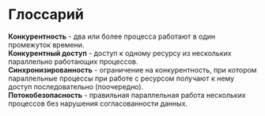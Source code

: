 # Глоссарий
**Конкурентность** - два или более процесса работают в один промежуток времени.  
**Конкурентный доступ** - доступ к одному ресурсу из нескольких параллельно работающих процессов.  
**Синхронизированность** - ограничение на конкурентность, при котором параллельные процессы при работе с ресурсом получают 
к нему доступ последовательно (поочередно).  
**Потокобезопасность** - правильная параллельная работа нескольких процессов без нарушения согласованности данных.